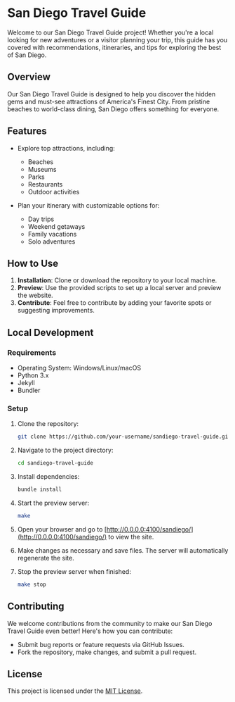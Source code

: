 # San Diego Travel Guide

Welcome to our San Diego Travel Guide project! Whether you're a local looking for new adventures or a visitor planning your trip, this guide has you covered with recommendations, itineraries, and tips for exploring the best of San Diego.

## Overview

Our San Diego Travel Guide is designed to help you discover the hidden gems and must-see attractions of America's Finest City. From pristine beaches to world-class dining, San Diego offers something for everyone.

## Features

- Explore top attractions, including:
  - Beaches
  - Museums
  - Parks
  - Restaurants
  - Outdoor activities
  
- Plan your itinerary with customizable options for:
  - Day trips
  - Weekend getaways
  - Family vacations
  - Solo adventures

## How to Use

1. **Installation**: Clone or download the repository to your local machine.
2. **Preview**: Use the provided scripts to set up a local server and preview the website.
3. **Contribute**: Feel free to contribute by adding your favorite spots or suggesting improvements.

## Local Development

### Requirements

- Operating System: Windows/Linux/macOS
- Python 3.x
- Jekyll
- Bundler

### Setup

1. Clone the repository:

    ```bash
    git clone https://github.com/your-username/sandiego-travel-guide.git
    ```

2. Navigate to the project directory:

    ```bash
    cd sandiego-travel-guide
    ```

3. Install dependencies:

    ```bash
    bundle install
    ```

4. Start the preview server:

    ```bash
    make
    ```

5. Open your browser and go to [http://0.0.0.0:4100/sandiego/](http://0.0.0.0:4100/sandiego/) to view the site.

6. Make changes as necessary and save files. The server will automatically regenerate the site.

7. Stop the preview server when finished:

    ```bash
    make stop
    ```

## Contributing

We welcome contributions from the community to make our San Diego Travel Guide even better! Here's how you can contribute:

- Submit bug reports or feature requests via GitHub Issues.
- Fork the repository, make changes, and submit a pull request.

## License

This project is licensed under the [MIT License](LICENSE).
